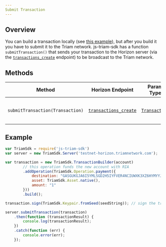 ```yaml
---
Submit Transaction
---
```


## Overview

You can build a transaction locally (see [this example](../readme.md#building-transactions)), but after you build it you have to submit it to the Triam network.  js-triam-sdk has a function `submitTransaction()` that sends your transaction to the Horizon server (via the [`transactions_create`](https://triamnetwork.com/developers/horizon/reference/transactions-create.html) endpoint) to be broadcast to the Triam network.

## Methods

| Method | Horizon Endpoint | Param Type | Description |
| --- | --- | --- | --- |
| `submitTransaction(Transaction)` | [`transactions_create`](https://triamnetwork.com/developers/horizon/reference/transactions-create.html) |  [`Transaction`](https://github.com/triamnetwork/js-triam-base/blob/master/src/transaction.js) | Submits a transaction to the network.

## Example

```js
var TriamSdk = require('js-triam-sdk')
var server = new TriamSdk.Server('testnet-horizon.triamnetwork.com');

var transaction = new TriamSdk.TransactionBuilder(account)
        // this operation funds the new account with RIA
        .addOperation(TriamSdk.Operation.payment({
            destination: "GASGUKGJA6I5YMLSGD2H5IYFVER4NCIUWXK3XZ6HYMYYJ4YWZD52LRID",
            asset: TriamSdk.Asset.native(),
            amount: "1"
        }))
        .build();

transaction.sign(TriamSdk.Keypair.fromSeed(seedString)); // sign the transaction

server.submitTransaction(transaction)
    .then(function (transactionResult) {
        console.log(transactionResult);
    })
    .catch(function (err) {
        console.error(err);
    });
```
